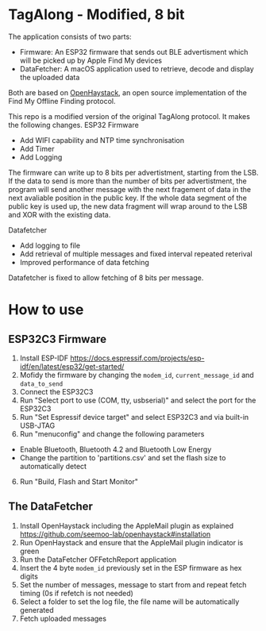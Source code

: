 # TagAlong - Modified, 8 bit

The application consists of two parts:
- Firmware: An ESP32 firmware that sends out BLE advertisment which will be picked up by Apple Find My devices
- DataFetcher: A macOS application used to retrieve, decode and display the uploaded data

Both are based on [OpenHaystack](https://github.com/seemoo-lab/openhaystack), an open source implementation of the Find My Offline Finding protocol.


This repo is a modified version of the original TagAlong protocol. It makes the following changes.
ESP32 Firmware
* Add WIFI capability and NTP time synchronisation
* Add Timer
* Add Logging

The firmware can write up to 8 bits per advertistment, starting from the LSB. If the data to send is more than the number of bits per advertistment, the program will send another message with the next fragement of data in the next avaliable position in the public key. If the whole data segment of the public key is used up, the new data fragment will wrap around to the LSB and XOR with the existing data.

Datafetcher
* Add logging to file
* Add retrieval of multiple messages and fixed interval repeated reterival
* Improved performance of data fetching

Datafetcher is fixed to allow fetching of 8 bits per message.


# How to use

## ESP32C3 Firmware

1. Install ESP-IDF https://docs.espressif.com/projects/esp-idf/en/latest/esp32/get-started/
2. Mofidy the firmware by changing the `modem_id`, `current_message_id` and `data_to_send`
3. Connect the ESP32C3
4. Run "Select port to use (COM, tty, usbserial)" and select the port for the ESP32C3
5. Run "Set Espressif device target" and select ESP32C3 and via built-in USB-JTAG
6. Run "menuconfig" and change the following parameters
* Enable Bluetooth, Bluetooth 4.2 and Bluetooth Low Energy
* Change the partition to 'partitions.csv' and set the flash size to automatically detect
6. Run "Build, Flash and Start Monitor"



## The DataFetcher

1. Install OpenHaystack including the AppleMail plugin as explained https://github.com/seemoo-lab/openhaystack#installation
2. Run OpenHaystack and ensure that the AppleMail plugin indicator is green
3. Run the DataFetcher OFFetchReport application
4. Insert the 4 byte `modem_id` previously set in the ESP firmware as hex digits
5. Set the number of messages, message to start from and repeat fetch timing (0s if refetch is not needed)
6. Select a folder to set the log file, the file name will be automatically generated
7. Fetch uploaded messages
